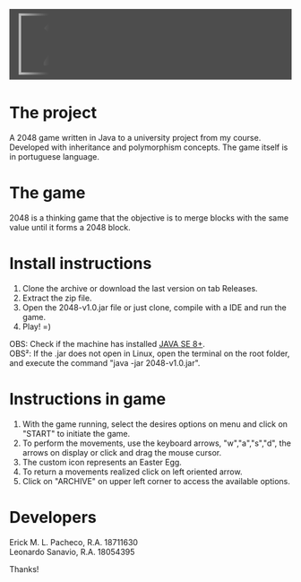 ![2048 game logo gif](game/src/main/resources/imgs/elements/gameLogoFinal.gif)

# The project

A 2048 game written in Java to a university project from my course. Developed with inheritance and polymorphism concepts.
The game itself is in portuguese language.

# The game

2048 is a thinking game that the objective is to merge blocks with the same value until it forms a 2048 block.

# Install instructions

1. Clone the archive or download the last version on tab Releases.</br >
2. Extract the zip file.</br >
3. Open the 2048-v1.0.jar file or just clone, compile with a IDE and run the game.</br >
4. Play! =)

OBS: Check if the machine has installed [JAVA SE 8+](https://www.oracle.com/technetwork/pt/java/javase/downloads/index.html).</br >
OBS²: If the .jar does not open in Linux, open the terminal on the root folder, and execute the command "java -jar 2048-v1.0.jar".

# Instructions in game

1. With the game running, select the desires options on menu and click on "START" to initiate the game.</br >
2. To perform the movements, use the keyboard arrows, "w","a","s","d", the arrows on display or click and drag the mouse cursor.</br >
3. The custom icon represents an Easter Egg.</br >
4. To return a movements realized click on left oriented arrow.</br >
5. Click on "ARCHIVE" on upper left corner to access the available options.

# Developers

Erick M. L. Pacheco, R.A. 18711630</br >
Leonardo Sanavio, R.A. 18054395

Thanks!
